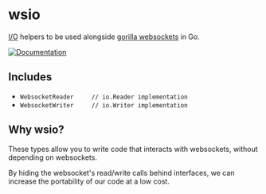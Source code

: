 # wsio

[I/O](https://golang.org/pkg/io/) helpers to be used alongside [gorilla websockets](https://www.github.com/gorilla/websocket) in Go.

[![Documentation](https://img.shields.io/badge/godoc-reference-5272B4.svg?style=flat-square)](https://godoc.org/github.com/byxor/wsio)

## Includes

* `WebsocketReader     // io.Reader implementation` 
* `WebsocketWriter     // io.Writer implementation`

## Why wsio?

These types allow you to write code that interacts with websockets, without depending on websockets.

By hiding the websocket's read/write calls behind interfaces, we can increase the portability of our code at a low cost.

<!--
## Before

```go

```

## After

```go

```
-->

